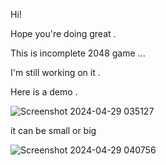 Hi!

Hope you're doing great .

This is incomplete 2048 game ...

I'm still working on it .


Here is a demo .

![Screenshot 2024-04-29 035127](https://github.com/AlirezaSaadatmand/2048-Game/assets/157215281/307f2137-8846-425b-864e-44ad45838f2b)


it can be small or big


![Screenshot 2024-04-29 040756](https://github.com/AlirezaSaadatmand/2048-Game/assets/157215281/67a306a1-d147-4196-a866-4e15c16d2b83)
